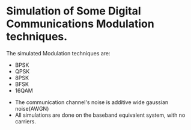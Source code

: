 # Simulation of Some Digital Communications Modulation techniques.
The simulated Modulation techniques are:
- BPSK
- QPSK
- 8PSK
- BFSK
- 16QAM

* The communication channel's noise is additive wide gaussian noise(AWGN)
* All simulations are done on the baseband equivalent system, with no carriers.

